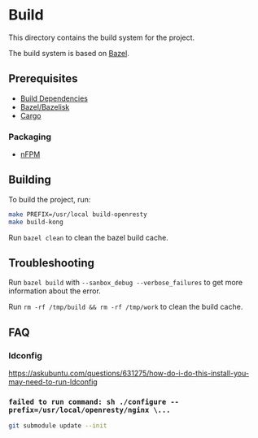# Build

This directory contains the build system for the project.

The build system is based on [Bazel](https://bazel.build/).

## Prerequisites

- [Build Dependencies](https://github.com/Kong/kong/blob/master/DEVELOPER.md#prerequisites)
- [Bazel/Bazelisk](https://bazel.build/install/bazelisk)
- [Cargo](https://doc.rust-lang.org/cargo/getting-started/installation.html)

### Packaging

- [nFPM](https://nfpm.goreleaser.com/install/)

## Building

To build the project, run:

```bash
make PREFIX=/usr/local build-openresty
make build-kong
```

Run `bazel clean` to clean the bazel build cache.

## Troubleshooting

Run `bazel build` with `--sanbox_debug --verbose_failures` to get more information about the error.

Run `rm -rf /tmp/build && rm -rf /tmp/work` to clean the build cache.

## FAQ

### ldconfig

https://askubuntu.com/questions/631275/how-do-i-do-this-install-you-may-need-to-run-ldconfig

### `failed to run command: sh ./configure --prefix=/usr/local/openresty/nginx \...`

```bash
git submodule update --init
```
